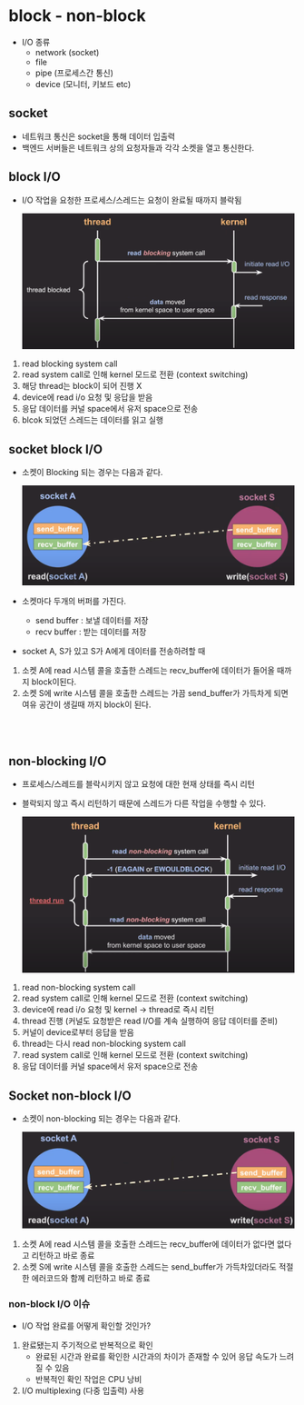 # block - non-block
- I/O 종류
  - network (socket)
  - file
  - pipe (프로세스간 통신)
  - device (모니터, 키보드 etc)
  
## socket
- 네트워크 통신은 socket을 통해 데이터 입출력
- 백엔드 서버들은 네트워크 상의 요청자들과 각각 소켓을 열고 통신한다.


## block I/O
- I/O 작업을 요청한 프로세스/스레드는 요청이 완료될 때까지 블락됨
  
  ![img.png](img%2Fblock%2Fimg.png)

1. read blocking system call
2. read system call로 인해 kernel 모드로 전환 (context switching)
3. 해당 thread는 block이 되어 진행 X
4. device에 read i/o 요청 및 응답을 받음
5. 응답 데이터를 커널 space에서 유저 space으로 전송
6. blcok 되었던 스레드는 데이터를 읽고 실행

## socket block I/O
- 소켓이 Blocking 되는 경우는 다음과 같다.

    ![img.png](img/block/img_1.png)

- 소켓마다 두개의 버퍼를 가진다.
  - send buffer : 보낼 데이터를 저장
  - recv buffer : 받는 데이터를 저장 
- socket A, S가 있고 S가 A에게 데이터를 전송하려할 때 
1. 소켓 A에 read 시스템 콜을 호출한 스레드는 recv_buffer에 데이터가 들어올 때까지 block이된다.
2. 소켓 S에 write 시스템 콜을 호출한 스레드는 가끔 send_buffer가 가득차게 되면 여유 공간이 생길때 까지 block이 된다.

<br><br>

## non-blocking I/O
- 프로세스/스레드를 블락시키지 않고 요청에 대한 현재 상태를 즉시 리턴
- 블락되지 않고 즉시 리턴하기 때문에 스레드가 다른 작업을 수행할 수 있다.

  ![img.png](img/block/img_2.png)

1. read non-blocking system call
2. read system call로 인해 kernel 모드로 전환 (context switching)
3. device에 read i/o 요청 및 kernel -> thread로 즉시 리턴
4. thread 진행 (커널도 요청받은 read I/O를 계속 실행하여 응답 데이터를 준비)
5. 커널이 device로부터 응답을 받음
6. thread는 다시 read non-blocking system call
7. read system call로 인해 kernel 모드로 전환 (context switching)
8. 응답 데이터를 커널 space에서 유저 space으로 전송

## Socket non-block I/O
- 소켓이 non-blocking 되는 경우는 다음과 같다.

  ![img.png](img/block/img_3.png)

1. 소켓 A에 read 시스템 콜을 호출한 스레드는 recv_buffer에 데이터가 없다면 없다고 리턴하고 바로 종료
2. 소켓 S에 write 시스템 콜을 호출한 스레드는 send_buffer가 가득차있더라도 적절한 에러코드와 함께 리턴하고 바로 종료

### non-block I/O 이슈
- I/O 작업 완료를 어떻게 확인할 것인가?
1. 완료됐는지 주기적으로 반복적으로 확인
   - 완료된 시간과 완료를 확인한 시간과의 차이가 존재할 수 있어 응답 속도가 느려질 수 있음
   - 반복적인 확인 작업은 CPU 낭비
2. I/O multiplexing (다중 입출력) 사용